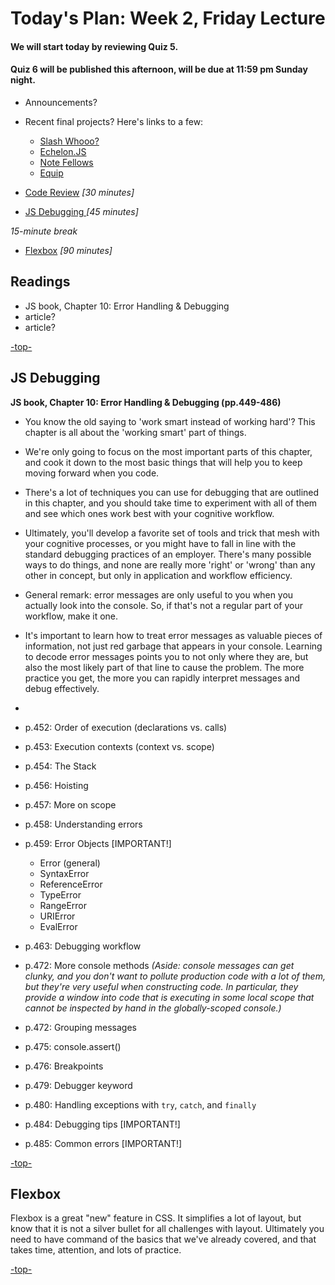 # Today's Plan: Week 2, Friday Lecture

#### We will start today by reviewing Quiz 5.

#### Quiz 6 will be published this afternoon, will be due at 11:59 pm Sunday night.

- Announcements?

- Recent final projects? Here's links to a few:
   - [Slash Whooo?](http://wohlfea.github.io/cup-game)
   - [Echelon.JS](https://flegald.github.io/Echelon.JS)
   - [Note Fellows](https://clee46.github.io/note-fellows)
   - [Equip](http://heyduckd.github.io/equip/)

- [Code Review](#codereview) *[30 minutes]*

- [JS Debugging ](#debugging) *[45 minutes]*

*15-minute break*

- [Flexbox](#flexbox) *[90 minutes]*

## Readings

- JS book, Chapter 10: Error Handling & Debugging
- article?
- article?

[-top-](#top)

<a id="debugging"></a>
## JS Debugging

**JS book, Chapter 10: Error Handling & Debugging (pp.449-486)**

- You know the old saying to 'work smart instead of working hard'? This chapter is all about the 'working smart' part of things.

- We're only going to focus on the most important parts of this chapter, and cook it down to the most basic things that will help you to keep moving forward when you code.

- There's a lot of techniques you can use for debugging that are outlined in this chapter, and you should take time to experiment with all of them and see which ones work best with your cognitive workflow.

- Ultimately, you'll develop a favorite set of tools and trick that mesh with your cognitive processes, or you might have to fall in line with the standard debugging practices of an employer. There's many possible ways to do things, and none are really more 'right' or 'wrong' than any other in concept, but only in application and workflow efficiency.

- General remark: error messages are only useful to you when you actually look into the console. So, if that's not a regular part of your workflow, make it one.

- It's important to learn how to treat error messages as valuable pieces of information, not just red garbage that appears in your console. Learning to decode error messages points you to not only where they are, but also the most likely part of that line to cause the problem. The more practice you get, the more you can rapidly interpret messages and debug effectively.
-
- p.452: Order of execution (declarations vs. calls)
- p.453: Execution contexts (context vs. scope)
- p.454: The Stack
- p.456: Hoisting
- p.457: More on scope
- p.458: Understanding errors
- p.459: Error Objects [IMPORTANT!]
  - Error (general)
  - SyntaxError
  - ReferenceError
  - TypeError
  - RangeError
  - URIError
  - EvalError
- p.463: Debugging workflow
- p.472: More console methods *(Aside: console messages can get clunky, and you don't want to pollute production code with a lot of them, but they're very useful when constructing code. In particular, they provide a window into code that is executing in some local scope that cannot be inspected by hand in the globally-scoped console.)*
- p.472: Grouping messages
- p.475: console.assert()
- p.476: Breakpoints
- p.479: Debugger keyword
- p.480: Handling exceptions with `try`, `catch`, and `finally`
- p.484: Debugging tips [IMPORTANT!]
- p.485: Common errors [IMPORTANT!]

[-top-](#top)

<a id="flexbox"></a>
## Flexbox

Flexbox is a great "new" feature in CSS. It simplifies a lot of layout, but know that it is not a silver bullet for all challenges with layout. Ultimately you need to have command of the basics that we've already covered, and that takes time, attention, and lots of practice.

[-top-](#top)

